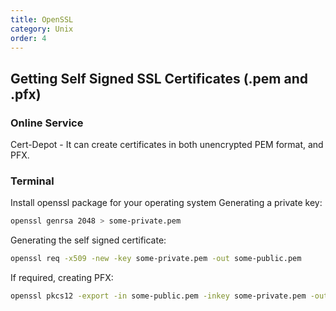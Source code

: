 ```yaml
---
title: OpenSSL
category: Unix
order: 4
---
```


## Getting Self Signed SSL Certificates (.pem and .pfx)

### Online Service
Cert-Depot - It can create certificates in both unencrypted PEM format, and PFX.

### Terminal
Install openssl package for your operating system
Generating a private key: 
```bash
openssl genrsa 2048 > some-private.pem
```

Generating the self signed certificate: 
```bash
openssl req -x509 -new -key some-private.pem -out some-public.pem
```

If required, creating PFX: 
```bash
openssl pkcs12 -export -in some-public.pem -inkey some-private.pem -out some-cert.pfx
```
